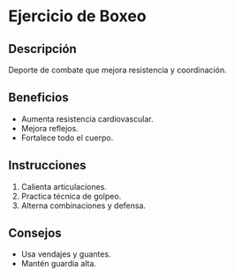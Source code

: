 # Ejercicio de Boxeo

## Descripción
Deporte de combate que mejora resistencia y coordinación.

## Beneficios
- Aumenta resistencia cardiovascular.
- Mejora reflejos.
- Fortalece todo el cuerpo.

## Instrucciones
1. Calienta articulaciones.
2. Practica técnica de golpeo.
3. Alterna combinaciones y defensa.

## Consejos
- Usa vendajes y guantes.
- Mantén guardia alta.